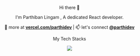 
### 
<p align = "center">Hi there 👋 </p>

<!--
**Parthisp08/Parthisp08** is a ✨ _special_ ✨ repository because its `README.md` (this file) appears on your GitHub profile.

Here are some ideas to get you started:

- 🔭 I’m currently working on ...
- 🌱 I’m currently learning ...
- 👯 I’m looking to collaborate on ...
- 🤔 I’m looking for help with ...
- 💬 Ask me about ...
- 📫 How to reach me: ...
- 😄 Pronouns: ...
- ⚡ Fun fact: ...
-->
<p align="center">
I'm Parthiban Lingam , A dedicated React developer.
</p>

<p align="center">
💼 more at <strong><a href="https://vercel.com/parthidev">vercel.com/parthidev</a>  </strong> | 📫 let's connect <strong><a href="https://www.linkedin.com/in/parthiban-lingam-ba244257/">@parthidev</a>  </strong>
</p>

<p align="center">
My Tech Stacks
</p>
<p align="center">
  <a href="https://skillicons.dev">
    <img src="https://skillicons.dev/icons?i=css,html,js,react" />  
  </a>
</p>

 
